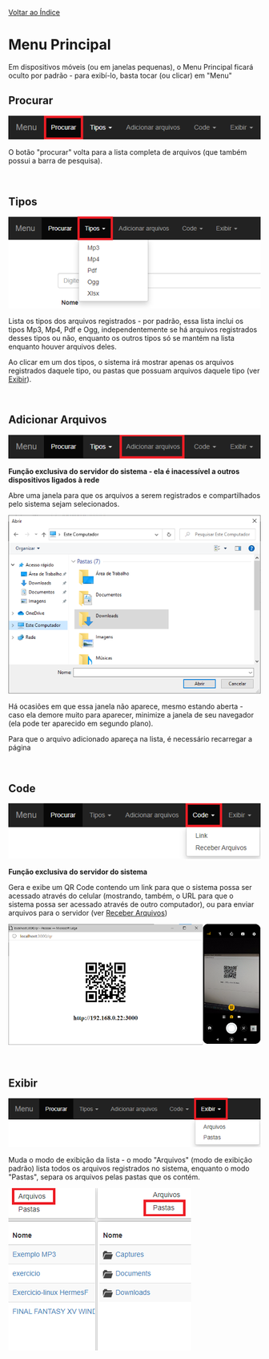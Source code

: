 [Voltar ao Índice](/../manual.md)

# Menu Principal

Em dispositivos móveis (ou em janelas pequenas), o Menu Principal ficará oculto por padrão - para exibí-lo, basta tocar (ou clicar) em "Menu"

## Procurar

![](./menu1.png)

O botão "procurar" volta para a lista completa de arquivos (que também possui a barra de pesquisa).

<br>

## Tipos

![](./menu2.png)

Lista os tipos dos arquivos registrados - por padrão, essa lista inclui os tipos Mp3, Mp4, Pdf e Ogg, independentemente se há arquivos registrados desses tipos ou não, enquanto os outros tipos só se mantém na lista enquanto houver arquivos deles.

Ao clicar em um dos tipos, o sistema irá mostrar apenas os arquivos registrados daquele tipo, ou pastas que possuam arquivos daquele tipo (ver [Exibir](#exibir)).

<br>

## Adicionar Arquivos

![](./menu3.png)

**Função exclusiva do servidor do sistema - ela é inacessível a outros dispositivos ligados à rede**

Abre uma janela para que os arquivos a serem registrados e compartilhados pelo sistema sejam selecionados.

<img src='./registrar.png'>

Há ocasiões em que essa janela não aparece, mesmo estando aberta - caso ela demore muito para aparecer, minimize a janela de seu navegador (ela pode ter aparecido em segundo plano).

Para que o arquivo adicionado apareça na lista, é necessário recarregar a página

<br>

## Code

![](./menu4.png)

**Função exclusiva do servidor do sistema**

Gera e exibe um QR Code contendo um link para que o sistema possa ser acessado através do celular (mostrando, também, o URL para que o sistema possa ser acessado através de outro computador), ou para enviar arquivos para o servidor (ver [Receber Arquivos](./upload.md))

![](./qr.png)

<br>

## Exibir

![](./menu5.png)

Muda o modo de exibição da lista - o modo "Arquivos" (modo de exibição padrão) lista todos os arquivos registrados no sistema, enquanto o modo "Pastas", separa os arquivos pelas pastas que os contém.

![](./menu6.png)
